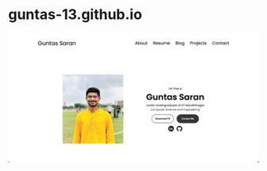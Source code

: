 # guntas-13.github.io

![](https://github.com/guntas-13/guntas-13.github.io/blob/main/assets/Home.png)

